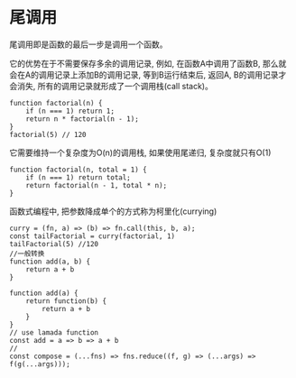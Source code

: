 # 尾调用

尾调用即是函数的最后一步是调用一个函数。 

它的优势在于不需要保存多余的调用记录, 例如, 在函数A中调用了函数B, 那么就会在A的调用记录上添加B的调用记录, 等到B运行结束后, 返回A, B的调用记录才会消失, 所有的调用记录就形成了一个调用栈(call stack)。 

    function factorial(n) {
        if (n === 1) return 1; 
        return n * factorial(n - 1); 
    }
    factorial(5) // 120

它需要维持一个复杂度为O(n)的调用栈, 如果使用尾递归, 复杂度就只有O(1)

    function factorial(n, total = 1) {
        if (n === 1) return total; 
        return factorial(n - 1, total * n); 
    }

函数式编程中, 把参数降成单个的方式称为柯里化(currying)

    curry = (fn, a) => (b) => fn.call(this, b, a); 
    const tailFactorial = curry(factorial, 1)
    tailFactorial(5) //120
    //一般转换
    function add(a, b) {
        return a + b
    }

    function add(a) {
        return function(b) {
            return a + b
        }
    }
    // use lamada function
    const add = a => b => a + b
    //
    const compose = (...fns) => fns.reduce((f, g) => (...args) => f(g(...args))); 

